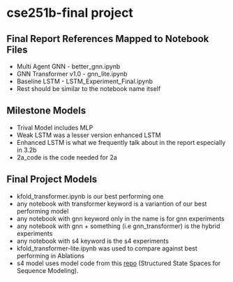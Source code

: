 # cse251b-final project

## Final Report References Mapped to Notebook Files
- Multi Agent GNN - better_gnn.ipynb
- GNN Transformer v1.0 - gnn_lite.ipynb
- Baseline LSTM - LSTM_Experiment_Final.ipynb
- Rest should be similar to the notebook name itself

## Milestone Models
- Trival Model includes MLP
- Weak LSTM was a lesser version enhanced LSTM
- Enhanced LSTM is what we frequently talk about in the report especially in 3.2b
- 2a_code is the code needed for 2a

## Final Project Models
- kfold_transformer.ipynb is our best performing one
- any notebook with transformer keyword is a variantion of our best performing model
- any notebook with gnn keyword only in the name is for gnn experiments
- any notebook with gnn + something (i.e gnn_transformer) is the hybrid experiments
- any notebook with s4 keyword is the s4 experiments
- kfold_transformer-lite.ipynb was used to compare against best performing in Ablations
- s4 model uses model code from this [repo](https://github.com/state-spaces/s4) (Structured State Spaces for Sequence Modeling).
